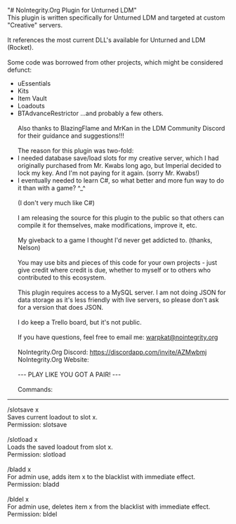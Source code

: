 "# NoIntegrity.Org Plugin for Unturned LDM" 
<br>
This plugin is written specifically for Unturned LDM and targeted at custom
"Creative" servers.
<br><br>
It references the most current DLL's available for Unturned and LDM (Rocket).
<br><br>
Some code was borrowed from other projects, which might be considered defunct:
- uEssentials
- Kits
- Item Vault
- Loadouts
- BTAdvanceRestrictor
...and probably a few others.
<br><br>
Also thanks to BlazingFlame and MrKan in the LDM Community Discord for their
guidance and suggestions!!!
<br><br>
The reason for this plugin was two-fold:
-   I needed database save/load slots for my creative server, which I had
    originally purchased from Mr. Kwabs long ago, but Imperial decided to
    lock my key.  And I'm not paying for it again.  (sorry Mr. Kwabs!)
-   I eventually needed to learn C#, so what better and more fun way to do
    it than with a game?  ^_^
<br><br>
    (I don't very much like C#)
<br><br>
I am releasing the source for this plugin to the public so that others can
compile it for themselves, make modifications, improve it, etc.
<br><br>
My giveback to a game I thought I'd never get addicted to. (thanks, Nelson)
<br><br>
You may use bits and pieces of this code for your own projects - just give
credit where credit is due, whether to myself or to others who contributed
to this ecosystem.
<br><br>
This plugin requires access to a MySQL server.  I am not doing JSON for
data storage as it's less friendly with live servers, so please don't ask
for a version that does JSON.
<br><br>
I do keep a Trello board, but it's not public.
<br><br>
If you have questions, feel free to email me:  warpkat@nointegrity.org
<br><br>
NoIntegrity.Org Discord:  https://discordapp.com/invite/AZMwbmj
NoIntegrity.Org Website:  <should be pretty obvious>
<br><br>
--- PLAY LIKE YOU GOT A PAIR! ---
<br><br>
Commands:
------------------------------------------------------------------------------
/slotsave x
<br>
    Saves current loadout to slot x.
<br>
    Permission:  slotsave
<br>
<br>
/slotload x
<br>
    Loads the saved loadout from slot x.
<br>
    Permission:  slotload
<br>
<br>
/bladd x
<br>
    For admin use, adds item x to the blacklist with immediate effect.
<br>
    Permission:  bladd
<br>
<br>
/bldel x
<br>
    For admin use, deletes item x from the blacklist with immediate effect.
 <br>
   Permission:  bldel
